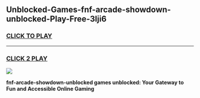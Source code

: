
## Unblocked-Games-fnf-arcade-showdown-unblocked-Play-Free-3lji6
<h3>
<a href="https://premium76.site?title=fnf-arcade-showdown-unblocked&ref=23A">CLICK TO PLAY</a></h3>
<hr>

<h3>
<a href="https://premium76.site?title=fnf-arcade-showdown-unblocked&ref=23A">CLICK 2 PLAY</a>
  
</h3>

<a href="https://premium76.site?title=fnf-arcade-showdown-unblocked&ref=23A"><img src="https://clearcache.store/games.png"></a>


**fnf-arcade-showdown-unblocked games unblocked: Your Gateway to Fun and Accessible Online Gaming**
